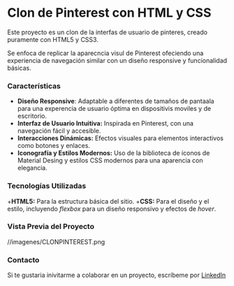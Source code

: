 # Clon de Pinterest con HTML y CSS
Este proyecto es un clon de la interfas de usuario de pinteres, creado puramente con HTML5 y CSS3.

Se enfoca de replicar la aparecncia visul de Pinterest ofeciendo una experiencia de navegación similar con un diseño responsive y funcionalidad básicas.

### Características

* **Diseño Responsive**: Adaptable a diferentes de tamaños de pantaala para una experencia de usuario óptima en dispositivis moviles y de escritorio.
* **Interfaz de Usuario Intuitiva:** Inspirada en Pinterest, con una navegación fácil y accesible.
* **Interacciones Dinámicas:** Efectos visuales para elementos interactivos como botones y enlaces.
* **Iconografía y Estilos Modernos:** Uso de la biblioteca de íconos de Material Desing y estilos CSS modernos para una aparencia con elegancia.

### Tecnologías Utilizadas
+**HTML5:** Para la estructura básica del sitio.
+**CSS:** Para el diseño y el estilo, incluyendo _flexbox_ para un diseño responsivo y efectos de _hover_.

### Vista Previa del Proyecto

//imagenes/CLONPINTEREST.png

### Contacto
Si te gustaria inivitarme a colaborar en un proyecto, escríbeme por [LinkedIn]()



